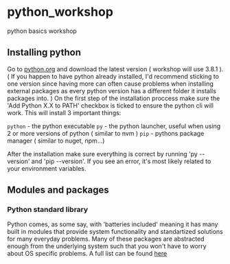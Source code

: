 # python_workshop
python basics workshop

## Installing python
  Go to [python.org](https://www.python.org/downloads/release/python-381/) and download the latest version ( workshop will use 3.8.1 ). ( If you happen to have python already installed, I'd recommend sticking to one version since having more can often cause problems when installing external packages as every python version has a different folder it installs packages into. ) On the first step of the installation proccess make sure the 'Add Python X.X to PATH' checkbox is ticked to ensure the python cli will work. This will install 3 important things:
  
  `python` - the python executable
  `py` - the python launcher, useful when using 2 or more versions of python ( similar to nvm )
  `pip` - pythons package manager ( similar to nuget, npm...)

   After the installation make sure everything is correct by running 'py --version' and 'pip --version'. If you see an error, it's most likely related to your environment variables.

## Modules and packages
  ### Python standard library
  Python comes, as some say, with 'batteries included' meaning it has many built in modules that provide system functionality and standartized solutions for many everyday problems. Many of these packages are abstracted enough from the underlying system such that you won't have to worry about OS specific problems. A full list
  can be found [here](https://docs.python.org/3/library/)